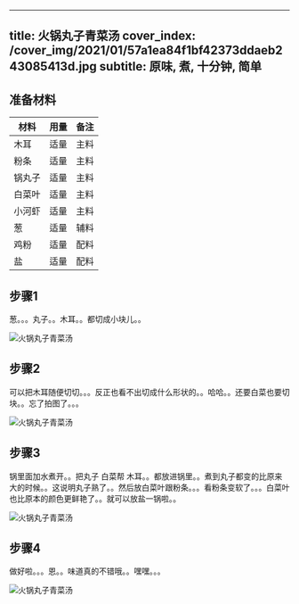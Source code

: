 
---
title: 火锅丸子青菜汤
cover_index: /cover_img/2021/01/57a1ea84f1bf42373ddaeb243085413d.jpg
subtitle: 原味, 煮, 十分钟, 简单
---

## 准备材料

| 材料     | 用量 | 备注|
| ------- | ----- | --- |
| 木耳 | 适量| 主料 |
| 粉条 | 适量| 主料 |
| 锅丸子 | 适量| 主料 |
| 白菜叶 | 适量| 主料 |
| 小河虾 | 适量| 主料 |
| 葱 | 适量| 辅料 |
| 鸡粉 | 适量| 配料 |
| 盐 | 适量| 配料 |

## 步骤1

葱。。。丸子。。木耳。。都切成小块儿。。

![火锅丸子青菜汤](https://i8.meishichina.com/attachment/recipe/201010/201010082025424.JPG?x-oss-process=style/p320) 

## 步骤2

可以把木耳随便切切。。。反正也看不出切成什么形状的。。哈哈。。还要白菜也要切块。。忘了拍图了。。。

![火锅丸子青菜汤](https://i8.meishichina.com/attachment/recipe/201010/201010082027233.JPG?x-oss-process=style/p320) 

## 步骤3

锅里面加水煮开。。把丸子 白菜帮 木耳。。都放进锅里。。煮到丸子都变的比原来大的时候。。这说明丸子熟了。。然后放白菜叶跟粉条。。。看粉条变软了。。。白菜叶也比原本的颜色更鲜艳了。。就可以放盐一锅啦。。

![火锅丸子青菜汤](https://i8.meishichina.com/attachment/recipe/201010/201010082031186.JPG?x-oss-process=style/p320) 

## 步骤4

做好啦。。。恩。。味道真的不错哦。。嘿嘿。。。

![火锅丸子青菜汤](https://i8.meishichina.com/attachment/recipe/201010/201010082032422.JPG?x-oss-process=style/p320) 


